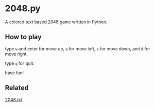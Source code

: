 2048.py
===

A colored text based 2048 game written in Python.

How to play
---

type `w` and enter for move up, `a` for move left, `s` for move down, and `d` for move right.

type `q` for quit.

have fun!

Related
---
[2048.rkt](https://github.com/Kraks/2048.rkt)
